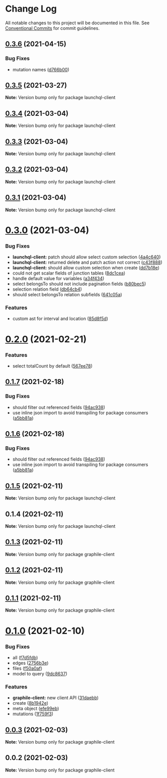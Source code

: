 # Change Log

All notable changes to this project will be documented in this file.
See [Conventional Commits](https://conventionalcommits.org) for commit guidelines.

## [0.3.6](https://github.com/launchql/launchql-gen/compare/launchql-client@0.3.5...launchql-client@0.3.6) (2021-04-15)


### Bug Fixes

* mutation names ([d766b00](https://github.com/launchql/launchql-gen/commit/d766b000f2c64b2d72597df3ded45247e24d20a2))





## [0.3.5](https://github.com/launchql/launchql-gen/compare/launchql-client@0.3.4...launchql-client@0.3.5) (2021-03-27)

**Note:** Version bump only for package launchql-client





## [0.3.4](https://github.com/launchql/launchql-gen/compare/launchql-client@0.3.3...launchql-client@0.3.4) (2021-03-04)

**Note:** Version bump only for package launchql-client





## [0.3.3](https://github.com/launchql/launchql-gen/compare/launchql-client@0.3.2...launchql-client@0.3.3) (2021-03-04)

**Note:** Version bump only for package launchql-client





## [0.3.2](https://github.com/launchql/launchql-gen/compare/launchql-client@0.3.1...launchql-client@0.3.2) (2021-03-04)

**Note:** Version bump only for package launchql-client





## [0.3.1](https://github.com/launchql/launchql-gen/compare/launchql-client@0.3.0...launchql-client@0.3.1) (2021-03-04)

**Note:** Version bump only for package launchql-client





# [0.3.0](https://github.com/launchql/launchql-gen/compare/launchql-client@0.2.0...launchql-client@0.3.0) (2021-03-04)


### Bug Fixes

* **launchql-client:** patch should allow select custom selection ([4a4c640](https://github.com/launchql/launchql-gen/commit/4a4c640a5379212af11ef14f72139be0d1374d12))
* **launchql-client:** returned delete and patch action not correct ([c43f888](https://github.com/launchql/launchql-gen/commit/c43f888a682ab7d9bda292330143df1c07b42501))
* **launchql-client:** should allow custom selection when create ([dd7b18e](https://github.com/launchql/launchql-gen/commit/dd7b18e0d4bbb7e8752782c137bea970ab677253))
* could not get scalar fields of junction tables ([8dc1cea](https://github.com/launchql/launchql-gen/commit/8dc1cea6b0136efb33bacfcb50c2feb4e8c5ab54))
* handle default value for variables ([a34f434](https://github.com/launchql/launchql-gen/commit/a34f4349b6c13cf129b9143bb8f05202c368c83c))
* select belongsTo should not include pagination fields ([b80bec5](https://github.com/launchql/launchql-gen/commit/b80bec598b0e80850a4be1614a165dfcc5374361))
* selection relation field ([db64cb4](https://github.com/launchql/launchql-gen/commit/db64cb4c3e0a21b45037ad475d725b9c1bd98043))
* should select belongsTo relation subfields ([641c05a](https://github.com/launchql/launchql-gen/commit/641c05af319aa2247bfc2c9309cd25bb830f6ed3))


### Features

* custom ast for interval and location ([85d8f5d](https://github.com/launchql/launchql-gen/commit/85d8f5d1fe0123a2779ec84d428aabce4ccb7747))





# [0.2.0](https://github.com/launchql/launchql-gen/compare/launchql-client@0.1.7...launchql-client@0.2.0) (2021-02-21)


### Features

* select totalCount by default ([567ee78](https://github.com/launchql/launchql-gen/commit/567ee78e27170a9d78a88630380e1e3cfdde88c5))





## [0.1.7](https://github.com/launchql/launchql-gen/compare/launchql-client@0.1.5...launchql-client@0.1.7) (2021-02-18)


### Bug Fixes

* should filter out referenced fields ([94ac938](https://github.com/launchql/launchql-gen/commit/94ac938c5491292e7fc2b4a9211c36a83ae3f452))
* use inline json import to avoid transpiling for package consumers ([a5bb81a](https://github.com/launchql/launchql-gen/commit/a5bb81a9621b274dc3a54a719d48bbc70ef885f0))





## [0.1.6](https://github.com/launchql/launchql-gen/compare/launchql-client@0.1.5...launchql-client@0.1.6) (2021-02-18)


### Bug Fixes

* should filter out referenced fields ([94ac938](https://github.com/launchql/launchql-gen/commit/94ac938c5491292e7fc2b4a9211c36a83ae3f452))
* use inline json import to avoid transpiling for package consumers ([a5bb81a](https://github.com/launchql/launchql-gen/commit/a5bb81a9621b274dc3a54a719d48bbc70ef885f0))





## [0.1.5](https://github.com/launchql/launchql-gen/compare/launchql-client@0.1.4...launchql-client@0.1.5) (2021-02-11)

**Note:** Version bump only for package launchql-client





## 0.1.4 (2021-02-11)

**Note:** Version bump only for package launchql-client





## [0.1.3](https://github.com/launchql/launchql-gen/compare/graphile-client@0.1.2...graphile-client@0.1.3) (2021-02-11)

**Note:** Version bump only for package graphile-client





## [0.1.2](https://github.com/pyramation/launchql-gen/compare/graphile-client@0.1.1...graphile-client@0.1.2) (2021-02-11)

**Note:** Version bump only for package graphile-client





## [0.1.1](https://github.com/pyramation/launchql-gen/compare/graphile-client@0.1.0...graphile-client@0.1.1) (2021-02-11)

**Note:** Version bump only for package graphile-client





# [0.1.0](https://github.com/pyramation/launchql-gen/compare/graphile-client@0.0.3...graphile-client@0.1.0) (2021-02-10)


### Bug Fixes

* all ([f7d5fdb](https://github.com/pyramation/launchql-gen/commit/f7d5fdb74df4e86f2a484e2dbafbc15dd2e7d390))
* edges ([2756b3e](https://github.com/pyramation/launchql-gen/commit/2756b3e405a612535d069cd74a0123ae2fd43bb6))
* files ([f50a0af](https://github.com/pyramation/launchql-gen/commit/f50a0afe088f86580adc07b2319e16c9cf51e1b9))
* model to query ([9dc8637](https://github.com/pyramation/launchql-gen/commit/9dc863783f72168458c4c32e5cdf23380366f119))


### Features

* **graphile-client:** new client API ([31daebb](https://github.com/pyramation/launchql-gen/commit/31daebb63fbcc1c70d27102dba9ff57a66cd2cb9))
* create ([8b1942e](https://github.com/pyramation/launchql-gen/commit/8b1942e8c7cfbb24a9ee712d1746cd7d7d2af006))
* meta object ([efe99eb](https://github.com/pyramation/launchql-gen/commit/efe99eb0848291843de556ca420d99e1714d9c4f))
* mutations ([1f759f3](https://github.com/pyramation/launchql-gen/commit/1f759f3028be78d6e1a5fd37a93db5317eca5298))





## [0.0.3](https://github.com/pyramation/launchql-gen/compare/graphile-client@0.0.2...graphile-client@0.0.3) (2021-02-03)

**Note:** Version bump only for package graphile-client





## 0.0.2 (2021-02-03)

**Note:** Version bump only for package graphile-client
